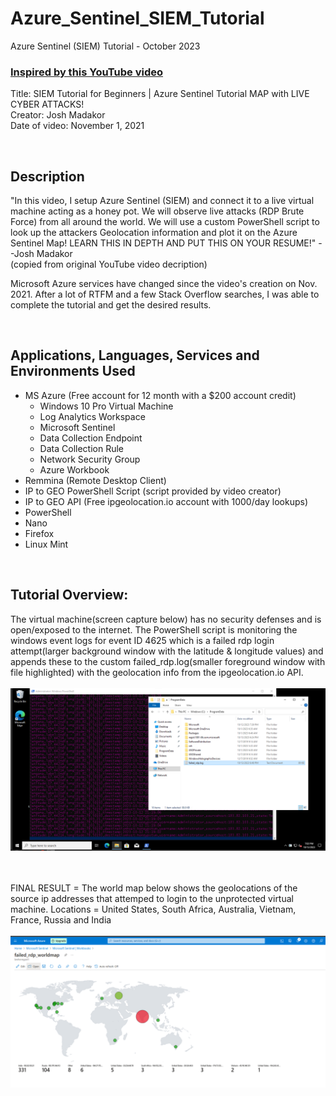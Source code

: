 # Azure_Sentinel_SIEM_Tutorial

Azure Sentinel (SIEM) Tutorial - October 2023

 ### [Inspired by this YouTube video](https://www.youtube.com/watch?v=RoZeVbbZ0o0)
 Title:  SIEM Tutorial for Beginners | Azure Sentinel Tutorial MAP with LIVE CYBER ATTACKS!<br>
 Creator: Josh Madakor<br>
 Date of video: November 1, 2021
 
<br>
<h2>Description</h2>

"In this video, I setup Azure Sentinel (SIEM) and connect it to a live virtual machine acting as a honey pot. We will observe live attacks (RDP Brute Force) from all around the world. We will use a custom PowerShell script to look up the attackers Geolocation information and plot it on the Azure Sentinel Map! LEARN THIS IN DEPTH AND PUT THIS ON YOUR RESUME!" --Josh Madakor<br/>
(copied from original YouTube video decription)

Microsoft Azure services have changed since the video's creation on Nov. 2021. After a lot of RTFM and a few Stack Overflow searches, I was able to complete the tutorial and get the desired results.

<br>
<h2>Applications, Languages, Services and Environments Used</h2>

- MS Azure (Free account for 12 month with a $200 account credit)
    - Windows 10 Pro Virtual Machine
    - Log Analytics Workspace
    - Microsoft Sentinel
    - Data Collection Endpoint
    - Data Collection Rule
    - Network Security Group
    - Azure Workbook
- Remmina (Remote Desktop Client)
- IP to GEO PowerShell Script (script provided by video creator)
- IP to GEO API (Free ipgeolocation.io account with 1000/day lookups)
- PowerShell
- Nano
- Firefox
- Linux Mint

<br>
<h2>Tutorial Overview:</h2>

<p align="left">
 
The virtual machine(screen capture below) has no security defenses and is open/exposed to the internet. The PowerShell script is monitoring the windows event logs for event ID 4625 which is a failed rdp login attempt(larger background window with the latitude & longitude values) and appends these to the custom failed_rdp.log(smaller foreground window with file highlighted) with the geolocation info from the ipgeolocation.io API. <br>
<br>
<img src="/images/win10vm.png" alt="win10vm_screenshot"/>
<br>
<br>
<br>


 
FINAL RESULT = The world map below shows the geolocations of the source ip addresses that attemped to login to the unprotected virtual machine. Locations = United States, South Africa, Australia, Vietnam, France, Russia and India<br> 
<br>
<img src="/images/world_map.png" alt="world_map_screenshot"/>
<br>
<br>
<br>

</p>
